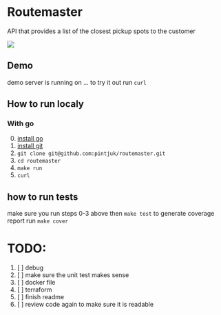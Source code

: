 
# Routemaster

API that provides a list of the closest pickup spots to the customer

![](https://t3.ftcdn.net/jpg/00/82/84/72/360_F_82847279_fW7TCAujmT5B1G3HwSK7uPzrb0dgXGo2.jpg)



## Demo
demo server is running on ...
to try it out run
`curl`

## How to run localy

### With go
0) [install go](https://go.dev/doc/install)
1) [install git](https://git-scm.com/book/en/v2/Getting-Started-Installing-Git)
2) `git clone git@github.com:pintjuk/routemaster.git`
3) `cd routemaster`
4) `make run`
5) `curl `
## how to run tests
make sure you run steps 0-3 above then `make test` to generate coverage report run `make cover`

# TODO:
1) [ ] debug
2) [ ] make sure the unit test makes sense
3) [ ] docker file
4) [ ] terraform
5) [ ] finish readme
6) [ ] review code again to make sure it is readable
